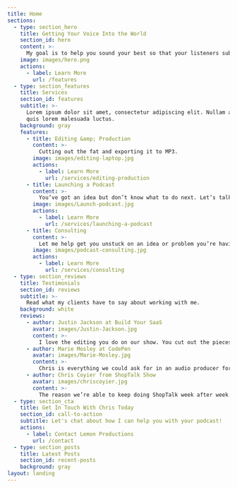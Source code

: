 ```yaml
---
title: Home
sections:
  - type: section_hero
    title: Getting Your Voice Into the World
    section_id: hero
    content: >-
      My goal is to help you sound your best so that your listeners subscribe, and tell others about your show. 
    image: images/hero.png
    actions:
      - label: Learn More
        url: /features
  - type: section_features
    title: Services
    section_id: features
    subtitle: >-
      Lorem ipsum dolor sit amet, consectetur adipiscing elit. Nullam a metus
      quis lorem malesuada luctus.
    background: gray
    features:
      - title: Editing &amp; Production
        content: >-
          Cutting out the fat and exporting it to MP3.
        image: images/editing-laptop.jpg
        actions:
          - label: Learn More
            url: /services/editing-production
      - title: Launching a Podcast
        content: >-
          You’ve got an idea but don’t know what to do next. Let’s talk!
        image: images/Launch-podcast.jpg
        actions:
          - label: Learn More
            url: /services/launching-a-podcast
      - title: Consulting
        content: >-
          Let me help get you unstuck on an idea or problem you’re having.
        image: images/podcast-consulting.jpg
        actions:
          - label: Learn More
            url: /services/consulting
  - type: section_reviews
    title: Testimonials
    section_id: reviews
    subtitle: >-
      Read what my clients have to say about working with me.
    background: white
    reviews:
      - author: Justin Jackson at Build Your SaaS
        avatar: images/Justin-Jackson.jpg
        content: >-
          I love the editing you do on our show. You cut out the pieces when I’m looking stuff out on the web, and put in delightful little clips.
      - author: Marie Mosley at CodePen
        avatar: images/Marie-Mosley.jpg
        content: >-
          Chris is everything we could ask for in an audio producer for our podcast. He is reliable, flexible, and creative. And of course, he makes us sound good!
      - author: Chris Coyier from ShopTalk Show
        avatar: images/chriscoyier.jpg
        content: >-
          The reason we’re able to keep doing ShopTalk week after week is because we have Chris Enns behind the scenes stitching together our tracks, fixing our flubs, equalizing the sound, and adding a little flair where the episode could use it. He makes it all work, while bringing new ideas and enthusiasm to the process.
  - type: section_cta
    title: Get In Touch With Chris Today
    section_id: call-to-action
    subtitle: Let's chat about how I can help you with your podcast!
    actions:
      - label: Contact Lemon Productions
        url: /contact
  - type: section_posts
    title: Latest Posts
    section_id: recent-posts
    background: gray
layout: landing
---
```

